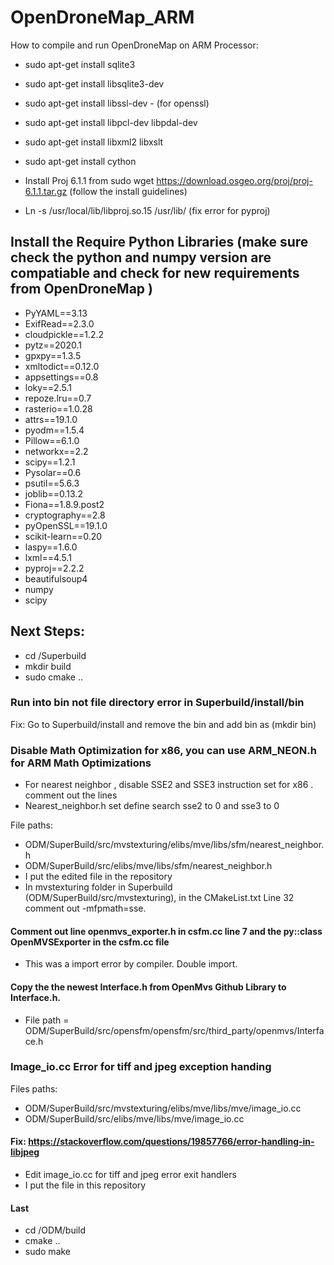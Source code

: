 # OpenDroneMap_ARM

How to compile and run OpenDroneMap on ARM Processor:

- sudo apt-get install sqlite3 
- sudo apt-get install libsqlite3-dev
- sudo apt-get install libssl-dev - (for openssl)
- sudo apt-get install libpcl-dev libpdal-dev
- sudo apt-get install libxml2 libxslt 
- sudo apt-get install cython


- Install Proj 6.1.1 from sudo wget https://download.osgeo.org/proj/proj-6.1.1.tar.gz (follow the install guidelines)

- Ln -s /usr/local/lib/libproj.so.15 /usr/lib/ (fix error for pyproj)

## Install the Require Python Libraries (make sure check the python and numpy version are compatiable and check for new requirements from OpenDroneMap )

- PyYAML==3.13
- ExifRead==2.3.0
- cloudpickle==1.2.2
- pytz==2020.1
- gpxpy==1.3.5
- xmltodict==0.12.0
- appsettings==0.8
- loky==2.5.1
- repoze.lru==0.7
- rasterio==1.0.28
- attrs==19.1.0
- pyodm==1.5.4
- Pillow==6.1.0
- networkx==2.2
- scipy==1.2.1
- Pysolar==0.6
- psutil==5.6.3
- joblib==0.13.2
- Fiona==1.8.9.post2
- cryptography==2.8
- pyOpenSSL==19.1.0
- scikit-learn==0.20
- laspy==1.6.0
- lxml==4.5.1
- pyproj==2.2.2
- beautifulsoup4
- numpy
- scipy

## Next Steps:

- cd /Superbuild 
- mkdir build 
- sudo cmake ..

### Run into bin not file directory error in Superbuild/install/bin

Fix: Go to Superbuild/install and remove the bin and add bin as (mkdir bin)

### Disable Math Optimization for x86, you can use ARM_NEON.h for ARM Math Optimizations

- For nearest neighbor , disable SSE2 and SSE3 instruction set for x86 . comment out the lines 
- Nearest_neighbor.h  set define search sse2 to 0 and sse3 to 0

File paths:

- ODM/SuperBuild/src/mvstexturing/elibs/mve/libs/sfm/nearest_neighbor.h
- ODM/SuperBuild/src/elibs/mve/libs/sfm/nearest_neighbor.h
- I put the edited file in the repository
- In mvstexturing folder in Superbuild (ODM/SuperBuild/src/mvstexturing), in the CMakeList.txt Line 32 comment out -mfpmath=sse. 

#### Comment out line openmvs_exporter.h  in csfm.cc line 7 and the py::class OpenMVSExporter in the csfm.cc file 

- This was a import error by compiler. Double import.

#### Copy the the newest Interface.h from OpenMvs Github Library to Interface.h.

- File path = ODM/SuperBuild/src/opensfm/opensfm/src/third_party/openmvs/Interface.h

### Image_io.cc Error for tiff and jpeg exception handing 

Files paths: 

- ODM/SuperBuild/src/mvstexturing/elibs/mve/libs/mve/image_io.cc
- ODM/SuperBuild/src/elibs/mve/libs/mve/image_io.cc

#### Fix: https://stackoverflow.com/questions/19857766/error-handling-in-libjpeg

- Edit image_io.cc for tiff and jpeg error exit handlers 
- I put the file in this repository

#### Last

- cd /ODM/build
- cmake ..
- sudo make






